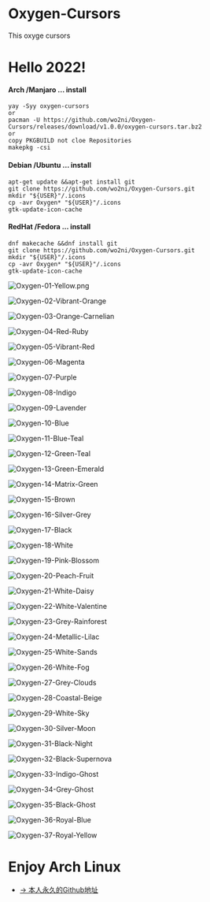 # Oxygen-Cursors
This oxyge cursors
# Hello 2022!

#### Arch /Manjaro ... install
```
yay -Syy oxygen-cursors
or
pacman -U https://github.com/wo2ni/Oxygen-Cursors/releases/download/v1.0.0/oxygen-cursors.tar.bz2
or
copy PKGBUILD not cloe Repositories
makepkg -csi
```

#### Debian /Ubuntu ... install
```
apt-get update &&apt-get install git
git clone https://github.com/wo2ni/Oxygen-Cursors.git
mkdir "${USER}"/.icons
cp -avr Oxygen* "${USER}"/.icons
gtk-update-icon-cache
```

#### RedHat /Fedora ... install
```
dnf makecache &&dnf install git
git clone https://github.com/wo2ni/Oxygen-Cursors.git
mkdir "${USER}"/.icons
cp -avr Oxygen* "${USER}"/.icons
gtk-update-icon-cache
```

![Oxygen-01-Yellow.png](https://i.postimg.cc/1XS0BVWp/1.png)

![Oxygen-02-Vibrant-Orange](https://i.postimg.cc/gcvrbTJc/2.png)

![Oxygen-03-Orange-Carnelian](https://postimg.cc/VrSD8323)

![Oxygen-04-Red-Ruby](https://i.postimg.cc/fbRZp8PL/4.png)

![Oxygen-05-Vibrant-Red](https://i.postimg.cc/4NQDGzVh/5.png)

![Oxygen-06-Magenta](https://i.postimg.cc/15mWpbVf/6.png)

![Oxygen-07-Purple](https://i.postimg.cc/rmzV0fGb/7.png)

![Oxygen-08-Indigo](https://i.postimg.cc/CxYfBVRQ/8.png)

![Oxygen-09-Lavender](https://i.postimg.cc/mrnDwxrR/9.png)

![Oxygen-10-Blue](https://i.postimg.cc/pdmVy0JS/10.png)

![Oxygen-11-Blue-Teal](https://i.postimg.cc/RVvMwCTK/11.png)

![Oxygen-12-Green-Teal](https://i.postimg.cc/mZ9xXPwK/12.png)

![Oxygen-13-Green-Emerald](https://i.postimg.cc/k5HZwCtn/13.png)

![Oxygen-14-Matrix-Green](https://i.postimg.cc/brxBz2VJ/14.png)

![Oxygen-15-Brown](https://i.postimg.cc/ZY87vpjY/15.png)

![Oxygen-16-Silver-Grey](https://i.postimg.cc/fbS5z9JN/16.png)

![Oxygen-17-Black](https://i.postimg.cc/zGVF7gwg/17.png)

![Oxygen-18-White](https://i.postimg.cc/sXRP3HkY/18.png) 

![Oxygen-19-Pink-Blossom](https://i.postimg.cc/Nj3mxPf3/19.png)

![Oxygen-20-Peach-Fruit](https://i.postimg.cc/PqnvDpSh/20.png)

![Oxygen-21-White-Daisy](https://i.postimg.cc/1XFf4yD4/21.png)

![Oxygen-22-White-Valentine](https://i.postimg.cc/4xWNfYjB/22.png)

![Oxygen-23-Grey-Rainforest](https://i.postimg.cc/jdXRcWqt/23.png)

![Oxygen-24-Metallic-Lilac](https://i.postimg.cc/BnbfCMwB/24.png)

![Oxygen-25-White-Sands](https://i.postimg.cc/rFyB8fc2/25.png) 

![Oxygen-26-White-Fog](https://i.postimg.cc/02tLr72M/26.png)

![Oxygen-27-Grey-Clouds](https://i.postimg.cc/qBwFZ2Kb/27.png)

![Oxygen-28-Coastal-Beige](https://i.postimg.cc/cHmF2Nvg/28.png)

![Oxygen-29-White-Sky](https://i.postimg.cc/GtmX1SDM/29.png)

![Oxygen-30-Silver-Moon](https://i.postimg.cc/DZ2gqYx2/30.png)

![Oxygen-31-Black-Night](https://i.postimg.cc/zfNSrcZn/31.png)

![Oxygen-32-Black-Supernova](https://i.postimg.cc/BQ1x10JT/32.png)

![Oxygen-33-Indigo-Ghost](https://i.postimg.cc/PJv8ZWnX/33.png)

![Oxygen-34-Grey-Ghost](https://i.postimg.cc/PNGvMCdm/34.png)

![Oxygen-35-Black-Ghost](https://i.postimg.cc/W3h7WJcK/35.png)

![Oxygen-36-Royal-Blue](https://i.postimg.cc/Nf1kzcZg/36.png)

![Oxygen-37-Royal-Yellow](https://i.postimg.cc/0QMpdRp1/37.png)

# Enjoy Arch Linux
- [→ 本人永久的Github地址](https://github.com/wo2ni)
